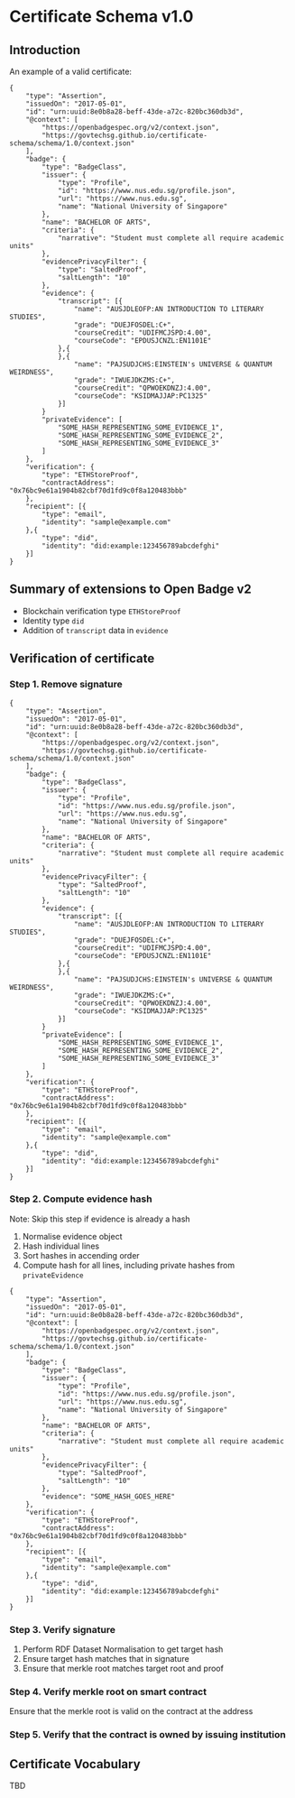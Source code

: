 # Certificate Schema v1.0

## Introduction

An example of a valid certificate:

```
{
    "type": "Assertion",
    "issuedOn": "2017-05-01",
    "id": "urn:uuid:8e0b8a28-beff-43de-a72c-820bc360db3d",
    "@context": [
        "https://openbadgespec.org/v2/context.json",
        "https://govtechsg.github.io/certificate-schema/schema/1.0/context.json"
    ],
    "badge": {
        "type": "BadgeClass",
        "issuer": {
            "type": "Profile",
            "id": "https://www.nus.edu.sg/profile.json",
            "url": "https://www.nus.edu.sg",
            "name": "National University of Singapore"
        },
        "name": "BACHELOR OF ARTS",
        "criteria": {
            "narrative": "Student must complete all require academic units"
        },
        "evidencePrivacyFilter": {
            "type": "SaltedProof",
            "saltLength": "10"
        },
        "evidence": {
            "transcript": [{
                "name": "AUSJDLEOFP:AN INTRODUCTION TO LITERARY STUDIES",
                "grade": "DUEJFOSDEL:C+",
                "courseCredit": "UDIFMCJSPD:4.00",
                "courseCode": "EPDUSJCNZL:EN1101E"
            },{
            },{
                "name": "PAJSUDJCHS:EINSTEIN's UNIVERSE & QUANTUM WEIRDNESS",
                "grade": "IWUEJDKZMS:C+",
                "courseCredit": "QPWOEKDNZJ:4.00",
                "courseCode": "KSIDMAJJAP:PC1325"
            }]
        }
        "privateEvidence": [
        	"SOME_HASH_REPRESENTING_SOME_EVIDENCE_1",
        	"SOME_HASH_REPRESENTING_SOME_EVIDENCE_2",
        	"SOME_HASH_REPRESENTING_SOME_EVIDENCE_3"
        ]
    },
    "verification": {
        "type": "ETHStoreProof",
        "contractAddress": "0x76bc9e61a1904b82cbf70d1fd9c0f8a120483bbb"
    },
    "recipient": [{
        "type": "email",
        "identity": "sample@example.com"
    },{
        "type": "did",
        "identity": "did:example:123456789abcdefghi"
    }]
}
```


## Summary of extensions to Open Badge v2

- Blockchain verification type `ETHStoreProof`
- Identity type `did`
- Addition of `transcript` data in `evidence`

## Verification of certificate

### Step 1. Remove signature

```
{
    "type": "Assertion",
    "issuedOn": "2017-05-01",
    "id": "urn:uuid:8e0b8a28-beff-43de-a72c-820bc360db3d",
    "@context": [
        "https://openbadgespec.org/v2/context.json",
        "https://govtechsg.github.io/certificate-schema/schema/1.0/context.json"
    ],
    "badge": {
        "type": "BadgeClass",
        "issuer": {
            "type": "Profile",
            "id": "https://www.nus.edu.sg/profile.json",
            "url": "https://www.nus.edu.sg",
            "name": "National University of Singapore"
        },
        "name": "BACHELOR OF ARTS",
        "criteria": {
            "narrative": "Student must complete all require academic units"
        },
        "evidencePrivacyFilter": {
            "type": "SaltedProof",
            "saltLength": "10"
        },
        "evidence": {
            "transcript": [{
                "name": "AUSJDLEOFP:AN INTRODUCTION TO LITERARY STUDIES",
                "grade": "DUEJFOSDEL:C+",
                "courseCredit": "UDIFMCJSPD:4.00",
                "courseCode": "EPDUSJCNZL:EN1101E"
            },{
            },{
                "name": "PAJSUDJCHS:EINSTEIN's UNIVERSE & QUANTUM WEIRDNESS",
                "grade": "IWUEJDKZMS:C+",
                "courseCredit": "QPWOEKDNZJ:4.00",
                "courseCode": "KSIDMAJJAP:PC1325"
            }]
        }
        "privateEvidence": [
        	"SOME_HASH_REPRESENTING_SOME_EVIDENCE_1",
        	"SOME_HASH_REPRESENTING_SOME_EVIDENCE_2",
        	"SOME_HASH_REPRESENTING_SOME_EVIDENCE_3"
        ]
    },
    "verification": {
        "type": "ETHStoreProof",
        "contractAddress": "0x76bc9e61a1904b82cbf70d1fd9c0f8a120483bbb"
    },
    "recipient": [{
        "type": "email",
        "identity": "sample@example.com"
    },{
        "type": "did",
        "identity": "did:example:123456789abcdefghi"
    }]
}
```

### Step 2. Compute evidence hash

Note: Skip this step if evidence is already a hash

1. Normalise evidence object
2. Hash individual lines
3. Sort hashes in accending order
4. Compute hash for all lines, including private hashes from `privateEvidence`

```
{
    "type": "Assertion",
    "issuedOn": "2017-05-01",
    "id": "urn:uuid:8e0b8a28-beff-43de-a72c-820bc360db3d",
    "@context": [
        "https://openbadgespec.org/v2/context.json",
        "https://govtechsg.github.io/certificate-schema/schema/1.0/context.json"
    ],
    "badge": {
        "type": "BadgeClass",
        "issuer": {
            "type": "Profile",
            "id": "https://www.nus.edu.sg/profile.json",
            "url": "https://www.nus.edu.sg",
            "name": "National University of Singapore"
        },
        "name": "BACHELOR OF ARTS",
        "criteria": {
            "narrative": "Student must complete all require academic units"
        },
        "evidencePrivacyFilter": {
            "type": "SaltedProof",
            "saltLength": "10"
        },
        "evidence": "SOME_HASH_GOES_HERE"
    },
    "verification": {
        "type": "ETHStoreProof",
        "contractAddress": "0x76bc9e61a1904b82cbf70d1fd9c0f8a120483bbb"
    },
    "recipient": [{
        "type": "email",
        "identity": "sample@example.com"
    },{
        "type": "did",
        "identity": "did:example:123456789abcdefghi"
    }]
}
```

### Step 3. Verify signature

1. Perform RDF Dataset Normalisation to get target hash
2. Ensure target hash matches that in signature
3. Ensure that merkle root matches target root and proof

### Step 4. Verify merkle root on smart contract

Ensure that the merkle root is valid on the contract at the address

### Step 5. Verify that the contract is owned by issuing institution


## Certificate Vocabulary

TBD